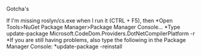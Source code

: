 Gotcha's 

If I'm missing roslyn/cs.exe when I run it (CTRL + F5), then 
	*Open Tools>NuGet Package Manager>Package Manager Console...
	*Type update-package Microsoft.CodeDom.Providers.DotNetCompilerPlatform -r
	*If you are still having problems, also type the following in the Package Manager Console:
		*update-package -reinstall
